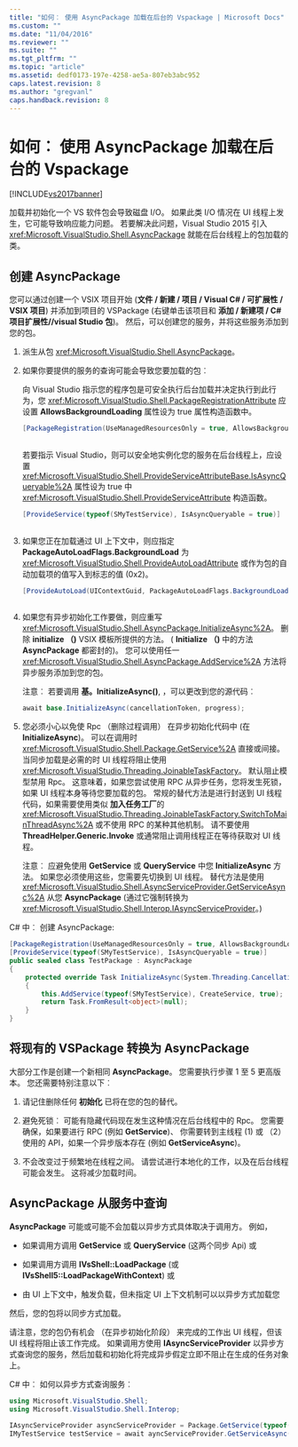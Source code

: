 ```yaml
---
title: "如何︰ 使用 AsyncPackage 加载在后台的 Vspackage | Microsoft Docs"
ms.custom: ""
ms.date: "11/04/2016"
ms.reviewer: ""
ms.suite: ""
ms.tgt_pltfrm: ""
ms.topic: "article"
ms.assetid: dedf0173-197e-4258-ae5a-807eb3abc952
caps.latest.revision: 8
ms.author: "gregvanl"
caps.handback.revision: 8
---
```

# 如何︰ 使用 AsyncPackage 加载在后台的 Vspackage
[!INCLUDE[vs2017banner](../code-quality/includes/vs2017banner.md)]

加载并初始化一个 VS 软件包会导致磁盘 I\/O。 如果此类 I\/O 情况在 UI 线程上发生，它可能导致响应能力问题。 若要解决此问题，Visual Studio 2015 引入 <xref:Microsoft.VisualStudio.Shell.AsyncPackage> 就能在后台线程上的包加载的类。  
  
## 创建 AsyncPackage  
 您可以通过创建一个 VSIX 项目开始 \(**文件 \/ 新建 \/ 项目 \/ Visual C\# \/ 可扩展性 \/ VSIX 项目**\) 并添加到项目的 VSPackage \(右键单击该项目和 **添加 \/ 新建项 \/ C\# 项目扩展性\/\/visual Studio 包**\)。 然后，可以创建您的服务，并将这些服务添加到您的包。  
  
1.  派生从包 <xref:Microsoft.VisualStudio.Shell.AsyncPackage>。  
  
2.  如果你要提供的服务的查询可能会导致您要加载的包︰  
  
     向 Visual Studio 指示您的程序包是可安全执行后台加载并决定执行到此行为，您 <xref:Microsoft.VisualStudio.Shell.PackageRegistrationAttribute> 应设置 **AllowsBackgroundLoading** 属性设为 true 属性构造函数中。  
  
    ```c#  
    [PackageRegistration(UseManagedResourcesOnly = true, AllowsBackgroundLoading = true)]  
  
    ```  
  
     若要指示 Visual Studio，则可以安全地实例化您的服务在后台线程上，应设置 <xref:Microsoft.VisualStudio.Shell.ProvideServiceAttributeBase.IsAsyncQueryable%2A> 属性设为 true 中 <xref:Microsoft.VisualStudio.Shell.ProvideServiceAttribute> 构造函数。  
  
    ```c#  
    [ProvideService(typeof(SMyTestService), IsAsyncQueryable = true)]  
  
    ```  
  
3.  如果您正在加载通过 UI 上下文中，则应指定 **PackageAutoLoadFlags.BackgroundLoad** 为 <xref:Microsoft.VisualStudio.Shell.ProvideAutoLoadAttribute> 或作为包的自动加载项的值写入到标志的值 \(0x2\)。  
  
    ```c#  
    [ProvideAutoLoad(UIContextGuid, PackageAutoLoadFlags.BackgroundLoad)]  
  
    ```  
  
4.  如果您有异步初始化工作要做，则应重写 <xref:Microsoft.VisualStudio.Shell.AsyncPackage.InitializeAsync%2A>。 删除 **initialize （\)** VSIX 模板所提供的方法。 \( **Initialize （\)** 中的方法 **AsyncPackage** 都密封的\)。 您可以使用任一 <xref:Microsoft.VisualStudio.Shell.AsyncPackage.AddService%2A> 方法将异步服务添加到您的包。  
  
     注意︰ 若要调用 **基。InitializeAsync\(\)**, ，可以更改到您的源代码︰  
  
    ```c#  
    await base.InitializeAsync(cancellationToken, progress);  
    ```  
  
5.  您必须小心以免使 Rpc （删除过程调用） 在异步初始化代码中 \(在 **InitializeAsync**\)。 可以在调用时 <xref:Microsoft.VisualStudio.Shell.Package.GetService%2A> 直接或间接。  当同步加载是必需的时 UI 线程将阻止使用 <xref:Microsoft.VisualStudio.Threading.JoinableTaskFactory>。 默认阻止模型禁用 Rpc。 这意味着，如果您尝试使用 RPC 从异步任务，您将发生死锁，如果 UI 线程本身等待您要加载的包。 常规的替代方法是进行封送到 UI 线程代码，如果需要使用类似 **加入任务工厂**的 <xref:Microsoft.VisualStudio.Threading.JoinableTaskFactory.SwitchToMainThreadAsync%2A> 或不使用 RPC 的某种其他机制。  请不要使用 **ThreadHelper.Generic.Invoke** 或通常阻止调用线程正在等待获取对 UI 线程。  
  
     注意︰ 应避免使用 **GetService** 或 **QueryService** 中您 **InitializeAsync** 方法。 如果您必须使用这些，您需要先切换到 UI 线程。 替代方法是使用 <xref:Microsoft.VisualStudio.Shell.AsyncServiceProvider.GetServiceAsync%2A> 从您 **AsyncPackage** \(通过它强制转换为 <xref:Microsoft.VisualStudio.Shell.Interop.IAsyncServiceProvider>。\)  
  
 C\# 中︰ 创建 AsyncPackage:  
  
```c#  
[PackageRegistration(UseManagedResourcesOnly = true, AllowsBackgroundLoading = true)]       
[ProvideService(typeof(SMyTestService), IsAsyncQueryable = true)]   
public sealed class TestPackage : AsyncPackage   
{   
    protected override Task InitializeAsync(System.Threading.CancellationToken cancellationToken, IProgress<ServiceProgressData> progress)   
    {               
        this.AddService(typeof(SMyTestService), CreateService, true);   
        return Task.FromResult<object>(null);   
    }   
}  
```  
  
## 将现有的 VSPackage 转换为 AsyncPackage  
 大部分工作是创建一个新相同 **AsyncPackage**。 您需要执行步骤 1 至 5 更高版本。 您还需要特别注意以下︰  
  
1.  请记住删除任何 **初始化** 已将在您的包的替代。  
  
2.  避免死锁︰ 可能有隐藏代码现在发生这种情况在后台线程中的 Rpc。 您需要确保，如果要进行 RPC \(例如 **GetService**\)、 你需要转到主线程 \(1\) 或 （2） 使用的 API，如果一个异步版本存在 \(例如 **GetServiceAsync**\)。  
  
3.  不会改变过于频繁地在线程之间。 请尝试进行本地化的工作，以及在后台线程可能会发生。 这将减少加载时间。  
  
## AsyncPackage 从服务中查询  
 **AsyncPackage** 可能或可能不会加载以异步方式具体取决于调用方。 例如，  
  
-   如果调用方调用 **GetService** 或 **QueryService** \(这两个同步 Api\) 或  
  
-   如果调用方调用 **IVsShell::LoadPackage** \(或 **IVsShell5::LoadPackageWithContext**\) 或  
  
-   由 UI 上下文中，触发负载，但未指定 UI 上下文机制可以以异步方式加载您  
  
 然后，您的包将以同步方式加载。  
  
 请注意，您的包仍有机会 （在异步初始化阶段） 来完成的工作出 UI 线程，但该 UI 线程将阻止该工作完成。 如果调用方使用 **IAsyncServiceProvider** 以异步方式查询您的服务，然后加载和初始化将完成异步假定立即不阻止在生成的任务对象上。  
  
 C\# 中︰ 如何以异步方式查询服务︰  
  
```c#  
using Microsoft.VisualStudio.Shell;   
using Microsoft.VisualStudio.Shell.Interop;   
  
IAsyncServiceProvider asyncServiceProvider = Package.GetService(typeof(SAsyncServiceProvider)) as IAsyncServiceProvider;   
IMyTestService testService = await ayncServiceProvider.GetServiceAsync(typeof(SMyTestService)) as IMyTestService;  
```
